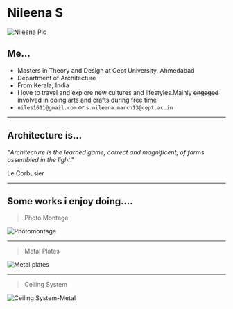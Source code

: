 # Nileena  S
![Nileena Pic](https://lh3.googleusercontent.com/zHF1XA0S6pc7CtRsjUUC2-3IM0OquiAhAm2sI7g4v9LdJNjtzYvy6CuqYEP_wrRi_1mCzgtPtVg)

## Me...

* Masters in Theory and Design at Cept University, Ahmedabad
* Department of Architecture
* From Kerala, India
* I love to travel and explore new cultures and lifestyles.Mainly ~~engaged~~ involved in doing arts and crafts during free time
* ```niles1611@gmail.com``` or ```s.nileena.march13@cept.ac.in```


----------


## Architecture is...

"*Architecture is the learned game, correct and magnificent, of forms assembled in the light*." 

Le Corbusier


----------


## Some works i enjoy doing.... 

> Photo Montage

![Photomontage](https://lh4.googleusercontent.com/E5H0ti0mco7KCNxivyQ_ukPfQ1gJHuGfBhW9CtUvIw19WhNbjMIEvGg0PSIR6Dca6hQpJIxScV8)


----------


> Metal Plates

![Metal plates](https://lh5.googleusercontent.com/haRVW5_bFgYNXTUCKCY22R3uGbO8BWTXEK51TuOatQtGx0IaGZsf_54f8NBAXyW3Ez8H1tbpfpY)


----------

> Ceiling System

![Ceiling System-Metal](https://lh4.googleusercontent.com/cD9_o790kfpuYA_MGhUgFsxaQH0OU1mFz-agFYxrCm9R5gBO0sY2sTRoFs8TAqDILa0_pxsQ-ug)
